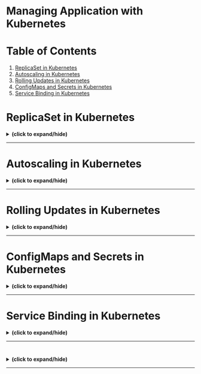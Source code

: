 # Managing Application with Kubernetes

# Table of Contents
1. [ReplicaSet in Kubernetes](#replica_set)
2. [Autoscaling in Kubernetes](#autoscaling)
3. [Rolling Updates in Kubernetes](#rolling_updates)
4. [ConfigMaps and Secrets in Kubernetes](#configMaps_and_secrets)
5. [Service Binding in Kubernetes](#servic_binding)




<a id="replica_set"></a>
# ReplicaSet in Kubernetes
<details close>
<summary><b>(click to expand/hide)</b></summary>
<!-- MarkdownTOC -->

## Overview
- A ReplicaSet ensures that a specified number of pod replicas are running at any given time.
- It is crucial for ensuring high availability, handling outages, and accommodating application demand.

## Limitations of Single-Pod Deployments
Single pods can't:
- Handle increased load through load balancing.
- Provide redundancy (single point of failure).
- Ensure high availability or automatic restarts during outages.

## Benefits of ReplicaSet
- **Scalability & Redundancy**: Adjusts the number of running pods to meet the desired state.
- **Failure Handling**: Automatically replaces failed pods.
- **Controlled by Deployment**: It's recommended to manage ReplicaSets through deployments for additional features.

## How ReplicaSet Works
- Doesn't own pods but uses labels to identify which pods to manage.
- Ensures the actual running pods match the desired state.
- Created automatically through deployments.

## Working with ReplicaSet
- A ReplicaSet is generated by default when a deployment is created.
- You can create a ReplicaSet directly using a YAML file with `kind: ReplicaSet`.
- Recommended to use within a deployment for added benefits and easier management.

## Commands for Managing ReplicaSet
- Create a deployment: `kubectl create -f deployment.yaml`
- Check created ReplicaSet: `kubectl get ReplicaSet`
- Create a ReplicaSet directly: `kubectl create -f replicaset.yaml`
- Scale a deployment: `kubectl scale deployment <DEPLOYMENT_NAME> --replicas=3`
- Check running pods: `kubectl get pods`
- Delete a pod: `kubectl delete pod <POD_NAME>`

## Scaling and Desired State
- ReplicaSets allow for scaling operations by adjusting the number of replicas.
- They continuously monitor and maintain the state of pods to ensure it matches the desired configuration.
- If a pod is manually deleted or added, the ReplicaSet takes action to correct the total count back to the desired state.

## Best Practices
- While ReplicaSets can be created directly, it's a best practice to use deployments.
- Deployments offer additional features, including rolling updates.

## Conclusion
- ReplicaSets are essential for high availability, scaling, and resilience in Kubernetes applications.
- They work best under the management of deployments for streamlined updates and features.

## Additional Resources
- More on Kubernetes ReplicaSets can be found in the [official documentation](https://kubernetes.io/docs/concepts/workloads/controllers/replicaset/).

<!-- /MarkdownTOC -->
</details>

---

<a id="autoscaling"></a>
# Autoscaling in Kubernetes
<details close>
<summary><b>(click to expand/hide)</b></summary>
<!-- MarkdownTOC -->

## Overview
Autoscaling optimizes resource usage and costs by automatically adjusting the number of running instances or resources in response to current demand.

### Objectives
- Understand what autoscaling is.
- Identify the types of autoscalers in Kubernetes.
- Learn how each autoscaler operates.

## Types of Autoscalers

### 1. Horizontal Pod Autoscaler (HPA)
- Adjusts the number of pod instances in a deployment or ReplicaSet.
- Operates based on CPU utilization or other select metrics.
- Responds to the workload changes by scaling the number of pods up or down.

#### How HPA Works
- Metrics like CPU utilization trigger scaling actions.
- As demand increases, HPA increases the number of pods ("scaling out").
- When demand drops, HPA decreases the number of pods ("scaling in").

### 2. Vertical Pod Autoscaler (VPA)
- Adjusts the compute resources of containers in pods.
- Increases or decreases the CPU and memory reservations as needed.
- Not typically used alongside HPA for the same resource metrics.

#### How VPA Works
- VPA adjusts the resources of the pods (CPU, memory) based on demand.
- During high demand, VPA increases resources ("scaling up").
- As demand decreases, it reduces the resources ("scaling down").

### 3. Cluster Autoscaler (CA)
- Adjusts the size of the Kubernetes cluster.
- Adds or removes nodes from the cluster based on the overall demand.

#### How CA Works
- When pod requests increase, CA adds new nodes to the cluster.
- CA removes nodes during low demand to optimize resource usage and costs.

## Key Takeaways
- Autoscalers ensure efficient use of resources in a Kubernetes cluster.
- HPA, VPA, and CA serve different purposes and can sometimes be used in combination for effective scaling.
- It's essential to choose the right type of autoscaler based on workload requirements and cost considerations.

## Best Practices
- Use `autoscale` command for HPA instead of manual configuration for ease of use.
- Don't use VPA and HPA together on the same CPU/memory metrics.
- Analyze specific needs to choose the appropriate autoscaler or combination of autoscalers.

<!-- /MarkdownTOC -->
</details>

---

<a id="rolling_updates"></a>
# Rolling Updates in Kubernetes
<details close>
<summary><b>(click to expand/hide)</b></summary>
<!-- MarkdownTOC -->

## Overview
This document summarizes the concept of rolling updates in Kubernetes, demonstrating how they provide automated, controlled application updates across pods with zero downtime, and how rollbacks can be efficiently handled.

## Objectives
- Understand what rolling updates are and their workflow.
- Prepare an application for rolling updates.
- Execute and rollback a rolling update.

## What are Rolling Updates?
- Automated updates that incrementally replace application instances with new ones.
- Work with pod templates, particularly deployments.
- No downtime for the application as it updates.
- Allows for easy rollback if the update is problematic.

## Preparing for Rolling Updates
1. **Add Probes**: Implement liveness and readiness probes for deployments, ensuring instances are marked as 'ready'.
2. **Update Strategy**: Incorporate a rolling update strategy in the deployment's YAML file.
   - **maxUnavailable**: Number (or percentage) of pods that can be unavailable during the update.
   - **maxSurge**: Number (or percentage) of pods that can be created above the desired amount.
   - **minReadySeconds**: Minimum number of seconds a pod should be ready for it to be considered available.
   - For zero downtime, set `maxUnavailable` to 0.

## Performing a Rolling Update
- Update the application's image and push the new version to a container registry (e.g., Docker Hub).
- Apply the new image to your deployment in Kubernetes.
- Monitor the status with the `rollout status` command.
- Verify the update by checking the application's output or response.

## Rolling Back an Update
- Use the `rollout undo` command to revert to a previous deployment state if an update is faulty or not required.
- Confirm the changes by inspecting the status of pods or the application's output.

## Strategies for Updates and Rollbacks
- **All-at-once**: Version N-1 is deactivated then version N is activated. This strategy can block user access momentarily.
- **One-at-a-time (Staggered)**: Pods are updated incrementally, maintaining continuous user access.

## Conclusion
- Rolling updates are essential for maintaining applications without interrupting their availability.
- Preparation with the correct parameters is crucial for successful rolling updates.
- Kubernetes allows for efficient rollbacks in case of update failures.
- Both all-at-once and one-at-a-time strategies have their use cases and can be chosen based on the application's tolerance for brief downtimes.

<!-- /MarkdownTOC -->
</details>

---

<a id="configMaps_and_secrets"></a>
# ConfigMaps and Secrets in Kubernetes
<details close>
<summary><b>(click to expand/hide)</b></summary>
<!-- MarkdownTOC -->

## Introduction

This guide provides an overview of ConfigMaps and Secrets within Kubernetes. Both are Kubernetes objects that provide a way to inject configuration data into pods. This allows for the separation of configuration from the application's image, facilitating updates and maintaining sensitive information securely.

## ConfigMaps

### Key Characteristics

- **Purpose**: Store non-confidential data in key-value pairs.
- **Usage**: Decouple configuration details from application code.
- **Size Limit**: Cannot exceed 1MB.
- **Data Fields**: Support for optional data and binary data fields.
- **Naming Restrictions**: Must conform to DNS subdomain names.
- **Reusability**: Can be used across multiple deployments.

### Creation Methods

1. **Using String Literals**: Directly from the command line.
2. **From Properties File**: Using key-value pairs from an existing file.
3. **From YAML File**: Applying a YAML descriptor file.

### Utilization in Pods

- Injected as environment variables via `configMapKeyRef`.
- Mounted as files within pods using volume plugins.

### Practical Usage

- Define ConfigMaps before deploying pods or applications.
- Reference ConfigMaps in deployment descriptors.
- Variables within ConfigMaps are accessible within the application (e.g., `process.env.VARIABLE_NAME`).

## Secrets

### Overview

- Similar to ConfigMaps but used for storing sensitive information.
- Content is base64 encoded.

### Creation Methods

1. **Using String Literals**: Create directly from the command line.
2. **From Environment Variables**: Storing each sensitive piece of information as an environment variable.
3. **From Files**: Using a volume that references the Secret.

### Handling Secrets

- Verified through the 'get' and 'describe' commands, but the actual secrets are not plainly visible.
- Can be mounted as volumes or exposed as environment variables.

### Practical Usage

- Secrets are referenced within the application code securely (e.g., `process.env.SECRET_KEY`).
- When mounted as files, applications read from the filesystem to retrieve the secret values.

## Conclusion

ConfigMaps and Secrets are essential Kubernetes features that enhance security and manageability. By externalizing application configuration and sensitive information, they promote best practices in software development and deployment, allowing for more flexible, secure, and modular applications.

<!-- /MarkdownTOC -->
</details>

---

<a id="servic_binding"></a>
# Service Binding in Kubernetes
<details close>
<summary><b>(click to expand/hide)</b></summary>
<!-- MarkdownTOC -->

## Overview

This summary covers the concept of service binding within a Kubernetes environment, emphasizing its role, implementation steps, and usage in applications, particularly using the IBM Cloud Service example.

## Understanding Service Binding

- **Definition**: Service binding connects applications to external services (e.g., databases, APIs, event buses) by managing configurations and safeguarding credentials.
- **Functionality**: It exposes service credentials securely within a Kubernetes cluster, typically through Kubernetes Secrets.

## Key Benefits

- Simplifies application connections to services.
- Automates credential management, enhancing security.
- Avoids hardcoding sensitive information in application code.

## Process of Service Binding

### Step 1: Provisioning the Service

- Create an instance of the desired service, like IBM's Tone Analyzer, either via command line or through the service's UI.

### Step 2: Binding the Service

- Bind the service instance to the Kubernetes cluster, generating credentials that will be used for secure interaction between the application and the service.

### Step 3: Storing Credentials

- Service credentials are stored in a Kubernetes Secret, encoded in base64, ensuring security within the cluster's environment.

### Step 4: Configuring the Application

- Set up the application to access the stored credentials, enabling it to interact securely with the bound service.

## Implementation in Kubernetes

- Service binding credentials become available to applications automatically after binding.
- Credentials can be consumed using `volumeMounts` and `volumes` or injected as environment variables into the application's pods.

## Accessing Secrets within the Cluster

- Use commands like `kubectl get secrets` to list all secrets or access through the Kubernetes Dashboard.
- Secrets can be mounted as volumes or referenced in environment variables within the application's pods.

## Practical Example

- A Node.js application can access service credentials by referencing environment variables such as `binding.APIkey`, `binding.username`, and `binding.password`.
- These credentials are used within the application's code to authenticate and interact with the external service securely.

## Conclusion

Service binding is a critical practice in secure, efficient, and scalable software deployment within Kubernetes environments. It abstracts sensitive credential handling away from application code, promoting security best practices, and simplifying configuration management.

<!-- /MarkdownTOC -->
</details>

---

<a id="binary"></a>
# 
<details close>
<summary><b>(click to expand/hide)</b></summary>
<!-- MarkdownTOC -->



<!-- /MarkdownTOC -->
</details>

---
